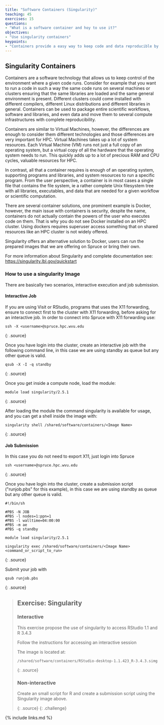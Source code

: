 ```yaml
---
title: "Software Containers (Singularity)"
teaching: 45
exercises: 15
questions:
- "What is a software container and hoy to use it?"
objectives:
- "Use singularity containers"
keypoints:
- "Containers provide a easy way to keep code and data reproducible by creating a consistent environment for a workflow."
---
```


## Singularity Containers

Containers are a software technology that allows us to keep control of the environment where a given code runs. Consider for example that you want to run a code in such a way the same code runs on several machines or clusters ensuring that the same libraries are loaded and the same general environment is present. Different clusters could come installed with different compilers, different Linux distributions and different libraries in general. Containers can be used to package entire scientific workflows, software and libraries, and even data and move them to several compute infrastructures with complete reproducibility.

Containers are similar to Virtual Machines, however, the differences are enough to consider them different technologies and those differences are very important for HPC. Virtual Machines takes up a lot of system resources. Each Virtual Machine (VM) runs not just a full copy of an operating system, but a virtual copy of all the hardware that the operating system needs to run. This quickly adds up to a lot of precious RAM and CPU cycles, valuable resources for HPC.

In contrast, all that a container requires is enough of an operating system, supporting programs and libraries, and system resources to run a specific program. From the user perspective, a container is in most cases a single file that contains the file system, ie a rather complete Unix filesystem tree with all libraries, executables, and data that are needed for a given workflow or scientific computation.

There are several container solutions, one prominent example is Docker, however, the main issue with containers is security, despite the name, containers do not actually contain the powers of the user who executes code on them. That is why you do not see Docker installed on an HPC cluster. Using dockers requires superuser access something that on shared resources like an HPC cluster is not widely offered.

Singularity offers an alternative solution to Docker, users can run the prepared images that we are offering on Spruce or bring their own.

For more information about Singularity and complete documentation see: https://singularity.lbl.gov/quickstart

### How to use a singularity Image

There are basically two scenarios, interactive execution and job submission.

#### Interactive Job

If you are using Visit or RStudio, programs that uses the X11 forwarding, ensure to connect first to the cluster with X11 forwarding, before asking for an interactive job.
In order to connect into Spruce with X11 forwarding use:

~~~
ssh -X <username>@spruce.hpc.wvu.edu
~~~
{: .source}


Once you have login into the cluster, create an interactive job with the following command line, in this case we are using standby as queue but any other queue is valid.

~~~
qsub -X -I -q standby
~~~
{: .source}


Once you get inside a compute node, load the module:

~~~
module load singularity/2.5.1
~~~
{: .source}


After loading the module the command singularity is available for usage, and you can get a shell inside the image with:

~~~
singularity shell /shared/software/containers/<Image Name>
~~~
{: .source}


#### Job Submission

In this case you do not need to export X11, just login into Spruce

~~~
ssh <username>@spruce.hpc.wvu.edu
~~~
{: .source}


Once you have login into the cluster, create a submission script ("runjob.pbs" for this example), in this case we are using standby as queue but any other queue is valid.

~~~
#!/bin/sh

#PBS -N JOB
#PBS -l nodes=1:ppn=1
#PBS -l walltime=04:00:00
#PBS -m ae
#PBS -q standby

module load singularity/2.5.1

singularity exec /shared/software/containers/<Image Name> <command_or_script_to_run>
~~~
{: .source}


Submit your job with

~~~
qsub runjob.pbs
~~~
{: .source}

> ## Exercise: Singularity
>
> ### Interactive
>
> This exercise propose the use of singularity to access RStudio 1.1 and R 3.4.3
>
> Follow the instructions for accessing an interactive session
>
> The image is located at:
>
> ~~~
> /shared/software/containers/RStudio-desktop-1.1.423_R-3.4.3.simg
> ~~~
> {: .source}
>
> ### Non-interactive
>
> Create an small script for R and create a submission script using the Singularity image above.
>
>{: .source}
{: .challenge}


{% include links.md %}
